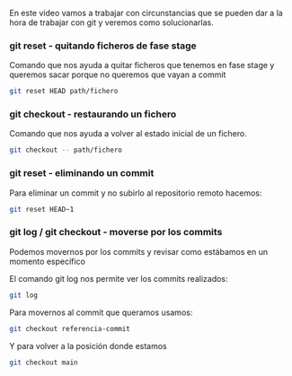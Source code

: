 En este video vamos a trabajar con circunstancias que se pueden dar a la hora de trabajar con git y veremos como solucionarlas.


### git reset - quitando ficheros de fase stage

Comando que nos ayuda a quitar ficheros que tenemos en fase stage y queremos sacar porque no queremos que vayan a commit


```bash
git reset HEAD path/fichero
```


### git checkout - restaurando un fichero

Comando que nos ayuda a volver al estado inicial de un fichero.


```bash
git checkout -- path/fichero
```
  

### git reset - eliminando un commit

Para eliminar un commit y no subirlo al repositorio remoto hacemos:


```bash
git reset HEAD~1
```
  

### git log / git checkout - moverse por los commits

Podemos movernos por los commits y revisar como estábamos en un momento específico

El comando git log nos permite ver los commits realizados:


```bash
git log
```
   

Para movernos al commit que queramos usamos: 


```bash
git checkout referencia-commit
```
   

Y para volver a la posición donde estamos
 

```bash
git checkout main
```